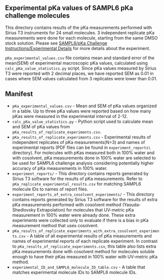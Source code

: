 ## Experimental pKa values of SAMPL6 pKa challenge molecules
This directory contains results of the pKa measurements performed with Sirius T3 instruments for 24 small molecules. 
3 independent replicate pKa measurements were done for each molecule, starting from the same DMSO stock solution.
Please see [SAMPL6/pKa Challenge Instructions/Experimental Details](https://github.com/MobleyLab/SAMPL6/blob/master/pKa_challenge_instructions.md#experimental-details) for more details about the experiment.

`pKa_experimental_values.csv` file contains mean and standard error of the mean(SEM) of experimental macroscopic pKa values, calculated using `calc_pKa_value_statistics.py` script.
Since pKa values measured by Sirius T3 were reported with 2 decimal places, we have reported SEM as 0.01 in cases where SEM values calculated from 3 replicates were lower than 0.01.  

## Manifest
- `pKa_experimental_values.csv` - Mean and SEM of pKa values organized in a table. Up to three pKa values were reported based on how many pKas were measured in the experimental interval of 2-12.
- `calc_pKa_value_statistics.py` - Python script used to calculate mean and SEM of pKa values from `pKa_results_of_replicate_experiments.csv`.
- `pKa_results_of_replicate_experiments.csv` - Experimental results of independent replicates of pKa measurements(N=3) and names of experimental reports (PDF files can be found in `experiment_reports\` directory). For molecules with pKas measured both in 100% water and with cosolvent, pKa measurements done in 100% water are selected to be used for SAMPL6 challenge analysis considering potentially higher accuracy of pKa measurements in 100% water.
- `experiment_reports/` - This directory contains reports generated by Sirius T3 software for the results of pKa measurements. Refer to `pKa_replicate_experimental_results.csv` for matching SAMPL6 molecule IDs to names of report files.
- `experiment_reports_of_extra_cosolvent_experiments/` -  This directory contains reports generated by Sirius T3 software for the results of extra pKa measurements performed with cosolvent method (Yasuda-Shedlovsky Extrapolation) for molecules that UV-metric pKa measurement in 100% water  were already done. These extra experiments were collected only to evaluate if there is a bias in pKa measurement method that uses cosolvent.
- `pKa_results_of_replicate_experiments_with_extra_cosolvent_experiments.csv` - A table of all experimental results of pKa measurements and names of experimental reports of each replicate experiment. In contrast to `pKa_results_of_replicate_experiments.csv`, this table also lists extra pKa measurements done with cosolvent method for molecules soluble enough to have their pKas measured in 100% water with UV-metric pKa method.
- `experimental_ID_and_SAMPL6_molecule_ID_table.csv` - A table that matches experimental molecule IDs to SAMPL6 molecule IDs.
